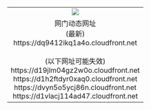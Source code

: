 ﻿<table>
  <tr></tr>
  <tr><td colspan=2 align=center><img src="https://dq9412ikq1a4o.cloudfront.net/Up/oGate.jpg" /></td></tr>
  <tr><td colspan=2 align=center>网门动态网址<br/>(最新)
<br>https://dq9412ikq1a4o.cloudfront.net
<br/><br/>(以下网址可能失效)
<br>https://d19jlm04gz2w0o.cloudfront.net
<br>https://d1h2ftdyr0xaq0.cloudfront.net
<br>https://dvyn5o5ycj86n.cloudfront.net
<br>https://d1vlacj114ad47.cloudfront.net
    </td>
  </tr>
</table>
